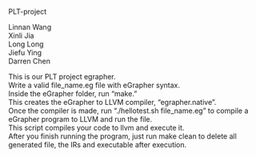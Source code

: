 PLT-project     
    
Linnan Wang  
Xinli Jia  
Long Long    
Jiefu Ying   
Darren Chen    

This is our PLT project egrapher.    
Write a valid file_name.eg file with eGrapher syntax.  
Inside the eGrapher folder, run “make.”   
This creates the eGrapher to LLVM compiler, “egrapher.native”.     
Once the compiler is made, run “./hellotest.sh file_name.eg” to compile a eGrapher program to LLVM and run the file.     
This script compiles your code to llvm and execute it.    
After you finish running the program, just run make clean to delete all generated file, the IRs and executable after execution.

